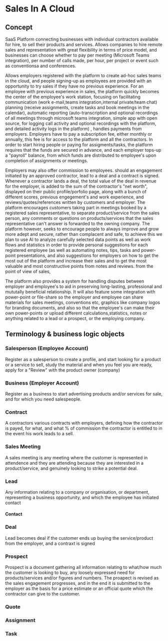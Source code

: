 # Sales In A Cloud

## Concept
SaaS Platform connecting businesses with individual contractors available for hire,
to sell their products and services. Allows companies to hire remote sales and representation 
with great flexibility in terms of price model, and businesses can choose whether to pay
per meeting (Microsoft Teams integration), per number of calls made, per hour, 
per project or event such as conventionsa and conferences.

Allows employers registered with the platform to create ad-hoc sales teams in the cloud,
and people signing-up as employees are provided with an opportunity to try sales if they have 
no previous experience. For an employee with previous experience in sales, the platform quickly 
becomes the center of the employee's work station, focusing on facilitating communication 
(work e-mail,teams integration,internal private/team chat) planning (receive assignments, 
create tasks and book meetings in the calendar), automatic reporting (auto-transcription and optional recordings
of all meetings through microsoft teams integration, simple app with open source, for logging call 
activity and optional recordings with the platform, and detailed activity logs in the platform) ,
handles payments from employers. Employers have to pay a subscription fee, either monthly or annually,
this fee is for access to the platform and all the contractors. In order to start hiring people or paying
for assigments/tasks, the platform requires that the funds are secured in advance, and each employer tops-up
a "payroll" balance, from which funds are distributed to employee's upon completion of assignments or meetings. 

Employers may also offer commission to employees. should an engagement initiated by an approved contractor, lead to a deal
and a contract is signed. Whenever a contractor lands a deal, the total value of the deal in revenue for the employer, is added to the sum of the contractor's "net worth", displayed on their public profile/porfolio page, along with a bunch
of different scores, previous engegement's and work experience, and reviews/quotes/references written by customers and employer. The platform encourages customers taking part in meetings booked by a registered sales representative, to separate product/service from the sales person, any comments or questions on products/services that the sales representative can't answer is forwarded to the owning company. The platform however, seeks to encourage people to always improve and grow more adept and secure, rather than complacent and safe, to achieve this we plan to use AI to analyze carefully selected data points as well as work flows and statistics in order to provide personal suggestions for each registered employee (as well as automating notes, tips, tasks and power-point presentations, and also suggestions for employers on how to get the most out of the platform and  increase their sales and to get the most valuable and most constructive points from notes and reviews. from the point of view of sales, 

The platform also provides a system for handling disputes between employer and employee's to aid in preserving 
long-lasting, professional and mututally beneficial relationship. 
It will also feature some integration with power-point or file-share so the employer and employee can 
share materials for sales meetings, conventions etc, graphics like company logos for branding 
documents, and also so that the employee's can make their own power-points or upload different calculations,statistics, notes
or anything related to a lead or a prospect, or the employing company. 


## Terminology & business logic objects 

### Salesperson (Employee Account)

Register as a salesperson to create a profile, and start looking for a product or a service to sell, 
study the material and when you feel you are ready, apply for a "Review" with the product owner (company) 

### Business (Employer Account)

Register as a business to start advertising products and/or services for sale, and for which you need
salespeople. 

### Contract
A contractors various contracts with employers, defining how the contractor is payed, for what, and what 
% of commission the contractor is entitled to in the event his work leads to a sell. 

### Sales Meeting
A sales meeting is any meeting where the customer is represented in attendence and they are
attending because they are interested in a product/service, and genuinely looking to strike a potential deal. 

### Lead 
Any information relating to a company or organisation, or department, representing a business opportunity, and which the employee has initiated contact

#### Contact

### Deal 
Lead becomes deal if the customer ends up buying the service/product from the employer, and a contraxt is signed

### Prospect
Prospect is a document gathering all information relating to what/how much the customer is looking to buy, any loosely 
expressed need for products/services and/or figures and numbers. The proapect is revised as the sales engagement progresses,
and in the end it is submitted to the employer as the basis for a price estimate or an official quote which the contractor
can give to the customer. 

### Quote

### Assignment

### Task
